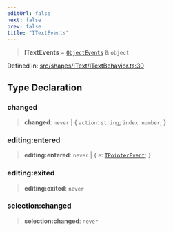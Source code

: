 ```yaml
---
editUrl: false
next: false
prev: false
title: "ITextEvents"
---
```


> **ITextEvents** = [`ObjectEvents`](/api/interfaces/objectevents/) & `object`

Defined in: [src/shapes/IText/ITextBehavior.ts:30](https://github.com/fabricjs/fabric.js/blob/9a792f4b7b8031f02ec7ea4ce8c99f810e45cfec/src/shapes/IText/ITextBehavior.ts#L30)

## Type Declaration

### changed

> **changed**: `never` \| \{ `action`: `string`; `index`: `number`; \}

### editing:entered

> **editing:entered**: `never` \| \{ `e`: [`TPointerEvent`](/api/type-aliases/tpointerevent/); \}

### editing:exited

> **editing:exited**: `never`

### selection:changed

> **selection:changed**: `never`
